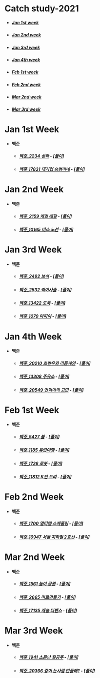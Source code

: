 # Catch study-2021

- ##### [Jan 1st week](#jan-1st-week-1)

- ##### [Jan 2nd week](#jan-2nd-week-1)

- ##### [Jan 3rd week](#jan-3rd-week-1)

- ##### [Jan 4th week](#jan-4th-week-1)

- ##### [Feb 1st week](#feb-1st-week-1)

- ##### [Feb 2nd week](#feb-2nd-week-1)

- ##### [Mar 2nd week](#mar-2nd-week-1)

- ##### [Mar 3rd week](#mar-3rd-week-1)


# Jan 1st Week

- #### 백준

  - ##### [백준_2234 성곽](https://www.acmicpc.net/problem/2234) - [[풀이](https://github.com/catch4/Song/blob/master/2021/jan_1st_week/2234.cpp)]

  - ##### [백준_17831 대기업 승범이네](https://www.acmicpc.net/problem/17831) - [[풀이](https://github.com/catch4/Song/blob/master/2021/jan_1st_week/17831.cpp)]



# Jan 2nd Week

- #### 백준

  - ##### [백준_2159 케잌 배달](https://www.acmicpc.net/problem/2159) - [[풀이](https://github.com/catch4/Song/blob/master/2021/jan_2nd_week/2159.cpp)]

  - ##### [백준_10165 버스 노선](https://www.acmicpc.net/problem/10165) - [[풀이](https://github.com/catch4/Song/blob/master/2021/jan_2nd_week/10165.cpp)]

  

# Jan 3rd Week

- #### 백준

  - ##### [백준_2492 보석](https://www.acmicpc.net/problem/2492) - [[풀이](https://github.com/catch4/Song/blob/master/2021/jan_3rd_week/2492.cpp)]

  - ##### [백준_2532 먹이사슬](https://www.acmicpc.net/problem/2532) - [[풀이](https://github.com/catch4/Song/blob/master/2021/jan_3rd_week/2532.cpp)]

  - ##### [백준_13422 도둑](https://www.acmicpc.net/problem/13422) - [[풀이](https://github.com/catch4/Song/blob/master/2021/jan_3rd_week/13422.cpp)]

  - ##### [백준_1079 마피아](https://www.acmicpc.net/problem/1079) - [[풀이](https://github.com/catch4/Song/blob/master/2021/jan_3rd_week/1079.cpp)]






# Jan 4th Week

- #### 백준

  - ##### [백준_20210 호반우와 리듬게임](https://www.acmicpc.net/problem/20210) - [[풀이](https://github.com/catch4/Song/blob/master/2021/jan_4th_week/20210.cpp)]
  
  - ##### [백준_13308 주유소](https://www.acmicpc.net/problem/13308) - [[풀이](https://github.com/catch4/Song/blob/master/2021/jan_4th_week/13308.cpp)]
  
  - ##### [백준_20549 인덕이의 고민](https://www.acmicpc.net/problem/20549) - [[풀이](https://github.com/catch4/Song/blob/master/2021/jan_4th_week/20549.cpp)]






# Feb 1st Week

- #### 백준

  - ##### [백준_5427 불](https://www.acmicpc.net/problem/5427) - [[풀이](https://github.com/catch4/Song/blob/master/2021/feb_1st_week/5427.cpp)]

  - ##### [백준_1185 유럽여행](https://www.acmicpc.net/problem/1185) - [[풀이](https://github.com/catch4/Song/blob/master/2021/feb_1st_week/1185.cpp)]
  
  - ##### [백준_1726 로봇](https://www.acmicpc.net/problem/1726) - [[풀이](https://github.com/catch4/Song/blob/master/2021/feb_1st_week/1726.cpp)]
  
  - ##### [백준_11812 K진 트리](https://www.acmicpc.net/problem/11812) - [[풀이](https://github.com/catch4/Song/blob/master/2021/feb_1st_week/11812.cpp)]



# Feb 2nd Week

- #### 백준

  - ##### [백준_1700 멀티탭 스케줄링](https://www.acmicpc.net/problem/1700) - [[풀이](https://github.com/catch4/Song/blob/master/2021/feb_2nd_week/1700.cpp)]

  - ##### [백준_16947 서울 지하철 2호선](https://www.acmicpc.net/problem/1185) - [[풀이](https://github.com/catch4/Song/blob/master/2021/feb_2nd_week/16947.cpp)]

    


# Mar 2nd Week

- #### 백준

  - ##### [백준_1561 놀이 공원](https://www.acmicpc.net/problem/1561) - [[풀이](https://github.com/catch4/Song/blob/master/2021/mar_2nd_week/1561.cpp)]

  - ##### [백준_2665 미로만들기](https://www.acmicpc.net/problem/2665) - [[풀이](https://github.com/catch4/Song/blob/master/2021/mar_2nd_week/2665.cpp)]

  - ##### [백준_17135 캐슬 디펜스](https://www.acmicpc.net/problem/17135) - [[풀이](https://github.com/catch4/Song/blob/master/2021/mar_2nd_week/17135.cpp)]
  
    


# Mar 3rd Week

- #### 백준

  - ##### [백준_1941 소문난 칠공주](https://www.acmicpc.net/problem/1941) - [[풀이](https://github.com/catch4/Song/blob/master/2021/mar_3rd_week/1941.cpp)]

  - ##### [백준_20366 같이 눈사람 만들래?](https://www.acmicpc.net/problem/20366) - [[풀이](https://github.com/catch4/Song/blob/master/2021/mar_3rd_week/20366.cpp)]


